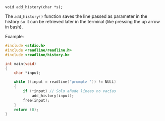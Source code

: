 `void add_history(char *s);`

The `add_history()` function saves the line passed as parameter in the history so it can be retrieved later in the terminal (like pressing the up arrow in bash).

Example:
```c
#include <stdio.h>
#include <readline/readline.h>
#include <readline/history.h>

int main(void)
{
    char *input;

    while ((input = readline("prompt> ")) != NULL)
    {
        if (*input) // Solo añade líneas no vacías
            add_history(input);
        free(input);
    }
    return (0);
}
```